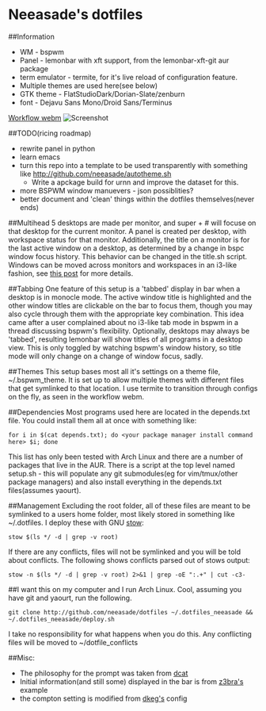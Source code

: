 Neeasade's dotfiles
===================

##Information
*   WM - bspwm
*   Panel - lemonbar with xft support, from the lemonbar-xft-git aur package
*   term emulator - termite, for it's live reload of configuration feature.
*   Multiple themes are used here(see below)
*   GTK theme - FlatStudioDark/Dorian-Slate/zenburn
*   font - Dejavu Sans Mono/Droid Sans/Terminus

[Workflow webm](https://u.teknik.io/wk6knx.webm)
![Screenshot](https://u.teknik.io/si6yKy.png)

##TODO(ricing roadmap)
*   rewrite panel in python
*   learn emacs
*   turn this repo into a template to be used transparently with something like http://github.com/neeasade/autotheme.sh
	* Write a apckage build for urnn and improve the dataset for this.
*   more BSPWM window manuevers - json possiblities?
*   better document and 'clean' things within the dotfiles themselves(never ends)

##Multihead
5 desktops are made per monitor, and super + # will focuse on that desktop for the current monitor. A panel is created per desktop, with workspace status for that monitor. Additionally, the title on a monitor is for the last active window on a desktop, as determined by a change in bspc window focus history. This behavior can be changed in the title.sh script. Windows can be moved across monitors and workspaces in an i3-like fashion, see [this post](http://blog.neeasade.net/2015/04/28/BSPWM-Multihead.html) for more details.

##Tabbing
One feature of this setup is a 'tabbed' display in bar when a desktop is in monocle mode. The active window title is highlighted and the other window titles are clickable on the bar to focus them, though you may also cycle through them with the appropriate key combination. This idea came after a user complained about no i3-like tab mode in bspwm in a thread discussing bspwm's flexibility. Optionally, desktops may always be 'tabbed', resulting lemonbar will show titles of all programs in a desktop view. This is only toggled by watching bspwm's window history, so title mode will only change on a change of window focus, sadly.

##Themes
This setup bases most all it's settings on a theme file, ~/.bspwm_theme. It is set up to allow multiple themes with different files that get symlinked to that location. I use termite to transition through configs on the fly, as seen in the workflow webm.

##Dependencies
Most programs used here are located in the depends.txt file. You could install them all at once with something like:
```
for i in $(cat depends.txt); do <your package manager install command here> $i; done
```
This list has only been tested with Arch Linux and there are a number of packages that live in the AUR. There is a script at the top level named setup.sh - this will populate any git submodules(eg for vim/tmux/other package managers) and also install everything in the depends.txt files(assumes yaourt).

##Management
Excluding the root folder, all of these files are meant to be symlinked to a users home folder, most likely stored in something like ~/.dotfiles. I deploy these with GNU [stow](http://www.gnu.org/software/stow/manual/stow.html):
```
stow $(ls */ -d | grep -v root)
```
If there are any conflicts, files will not be symlinked and you will be told about conflicts. The following shows conflicts parsed out of stows output:
```
stow -n $(ls */ -d | grep -v root) 2>&1 | grep -oE ":.+" | cut -c3-
```

##I want this on my computer and I run Arch Linux.
Cool, assuming you have git and yaourt, run the following.
```
git clone http://github.com/neeasade/dotfiles ~/.dotfiles_neeasade && ~/.dotfiles_neeasade/deploy.sh
```
I take no responsibility for what happens when you do this. Any conflicting files will be moved to ~/dotfile_conflicts

##Misc:
*   The philosophy for the prompt was taken from [dcat](http://dcat.iotek.org/prompt/)
*   Initial information(and still some) displayed in the bar is from [z3bra's](http://z3bra.org) example
*   the compton setting is modified from [dkeg's](https://bitbucket.org/dkeg/current/src/) config
